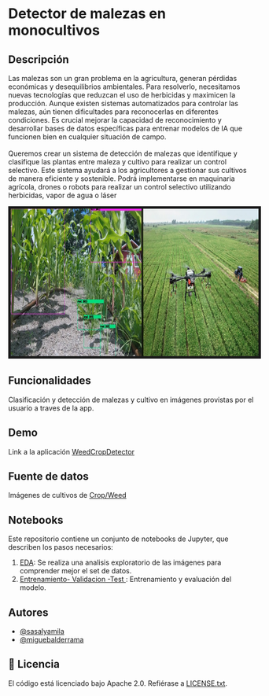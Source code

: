 # Detector de malezas en monocultivos

## Descripción

Las malezas son un gran problema en la agricultura, generan pérdidas económicas y desequilibrios ambientales.
Para resolverlo, necesitamos nuevas tecnologías que reduzcan el uso de herbicidas y maximicen la producción. 
Aunque existen sistemas automatizados para controlar las malezas, aún tienen dificultades para reconocerlas en diferentes condiciones. 
Es crucial mejorar la capacidad de reconocimiento y desarrollar bases de datos específicas para entrenar modelos de IA que funcionen bien en cualquier situación de campo.<br><br>
Queremos crear un sistema de detección de malezas que identifique y clasifique las plantas entre maleza y cultivo para realizar un control selectivo. 
Este sistema ayudará a los agricultores a gestionar sus cultivos de manera eficiente y sostenible. 
Podrá implementarse en maquinaria agrícola, drones o robots para realizar un control selectivo utilizando herbicidas, vapor de agua o láser


<div><img src='images\imagenReadme.jpg' border=5px solid red height=300 caption="Detecciones de malezas y cultivos mediante el uso del modelo Yolo-V4" ></div>

## Funcionalidades

Clasificación y detección de malezas y cultivo en imágenes provistas por el usuario a traves de la app.

## Demo
Link a la aplicación [WeedCropDetector](https://weedcropdetector.streamlit.app/)

## Fuente de datos

Imágenes de cultivos de [Crop/Weed](https://drive.google.com/drive/folders/1zpyWs7rDUHFCtOCNAvH5RueEvUVxL6OZ?usp=sharing)

## Notebooks

Este repositorio contiene un conjunto de notebooks de Jupyter, que describen los pasos necesarios:

1. [EDA](notebooks/EDA.ipynb): Se realiza una analisis exploratorio de las imágenes para comprender mejor el set de datos.
2. [Entrenamiento- Validacion -Test ](notebooks/Weed_crop_60epoc.ipynb): Entrenamiento y evaluación del modelo.


## Autores
- [@sasalyamila](https://github.com/yamilasasal)
- [@miguebalderrama](https://github.com/miguebalderrama)
## :page_facing_up: Licencia

El código está licenciado bajo Apache 2.0. Refiérase a [LICENSE.txt](LICENSE.txt).
